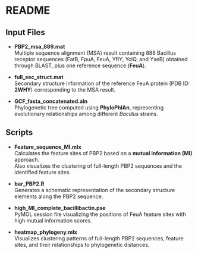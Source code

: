 # README

## Input Files

- **PBP2_msa_889.mat**  
  Multiple sequence alignment (MSA) result containing 888 Bacillus receptor sequences (FatB, FpuA, FeuA, YfiY, YclQ, and YxeB) obtained through BLAST, plus one reference sequence (**FeuA**).

- **full_sec_struct.mat**  
  Secondary structure information of the reference FeuA protein (PDB ID: **2WHY**) corresponding to the MSA result.

- **GCF_fasta_concatenated.aln**  
  Phylogenetic tree computed using **PhyloPhlAn**, representing evolutionary relationships among different *Bacillus* strains.

## Scripts

- **Feature_sequence_MI.mlx**  
  Calculates the feature sites of PBP2 based on a **mutual information (MI)** approach.  
  Also visualizes the clustering of full-length PBP2 sequences and the identified feature sites.

- **bar_PBP2.R**  
  Generates a schematic representation of the secondary structure elements along the PBP2 sequence.

- **high_MI_complete_bacillibactin.pse**  
  PyMOL session file visualizing the positions of FeuA feature sites with high mutual information scores.

- **heatmap_phylogeny.mlx**  
  Visualizes clustering patterns of full-length PBP2 sequences, feature sites, and their relationships to phylogenetic distances.
